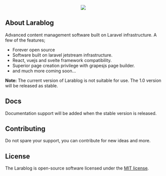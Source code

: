 <p align="center">
<img src="https://themevia.com/larablog.svg">
</p>

## About Larablog

Advanced content management software built on Laravel infrastructure. A few of the features;

- Forever open source
- Software built on laravel jetstream infrastructure.
- React, vuejs and svelte framework compatibility.
- Superior page creation privilege with grapesjs page builder.
- and much more coming soon...

**Note:** The current version of Larablog is not suitable for use. The 1.0 version will be released as stable.

## Docs

Documentation support will be added when the stable version is released.

## Contributing

Do not spare your support, you can contribute for new ideas and more.

## License

The Larablog is open-source software licensed under the [MIT license](https://opensource.org/licenses/MIT).
